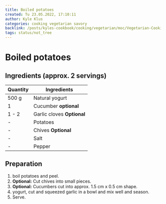 ```yaml
---
title: Boiled potatoes
created: Tu 23.05.2022, 17:10:11
author: Kyle Klus
categories: cooking vegetarian savory
backlink: /posts/kyles-cookbook/cooking/vegetarian/moc/Vegetarian-Cooking-Recipes.html
tags: status/not_tree
---
```


# Boiled potatoes

## Ingredients (approx. 2 servings)

| Quantity | Ingredients |
| ---------------- | --------------------------- |
| 500 g | Natural yogurt |
| 1 | Cucumber **optional** |
| 1 - 2 | Garlic cloves **Optional** |
| - | Potatoes |
| - | Chives **Optional** |
| - | Salt |
| - | Pepper |

## Preparation

1. boil potatoes and peel.
2. **Optional:** Cut chives into small pieces.
3. **Optional:** Cucumbers cut into approx. 1.5 cm x 0.5 cm shape.
4. yogurt, cut and squeezed garlic in a bowl and mix well and season.
5. Serve.
